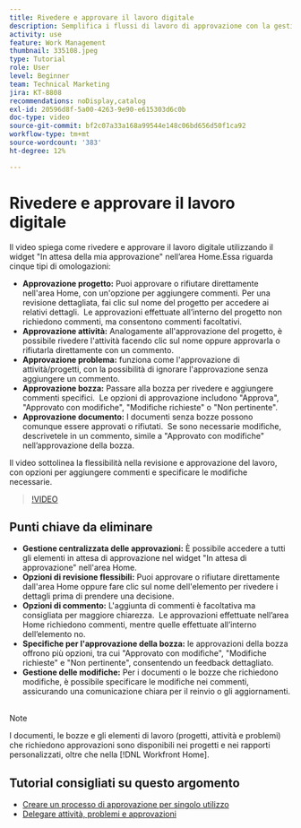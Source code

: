 ```yaml
---
title: Rivedere e approvare il lavoro digitale
description: Semplifica i flussi di lavoro di approvazione con la gestione centralizzata nel widget "In attesa della mia approvazione", opzioni di revisione flessibili, scelte di approvazione dettagliate delle bozze e commenti chiari per comunicazioni e aggiornamenti efficienti.
activity: use
feature: Work Management
thumbnail: 335108.jpeg
type: Tutorial
role: User
level: Beginner
team: Technical Marketing
jira: KT-8808
recommendations: noDisplay,catalog
exl-id: 20596d8f-5a00-4263-9e90-e615303d6c0b
doc-type: video
source-git-commit: bf2c07a33a168a99544e148c06bd656d50f1ca92
workflow-type: tm+mt
source-wordcount: '383'
ht-degree: 12%

---
```


# Rivedere e approvare il lavoro digitale

Il video spiega come rivedere e approvare il lavoro digitale utilizzando il widget &quot;In attesa della mia approvazione&quot; nell’area Home. &#x200B; Essa riguarda cinque tipi di omologazioni:

* **Approvazione progetto:** Puoi approvare o rifiutare direttamente nell&#39;area Home, con un&#39;opzione per aggiungere commenti. &#x200B; Per una revisione dettagliata, fai clic sul nome del progetto per accedere ai relativi dettagli. &#x200B; Le approvazioni effettuate all’interno del progetto non richiedono commenti, ma consentono commenti facoltativi.
* **Approvazione attività:** Analogamente all&#39;approvazione del progetto, è possibile rivedere l&#39;attività facendo clic sul nome oppure approvarla o rifiutarla direttamente con un commento.
* **Approvazione problema:** funziona come l&#39;approvazione di attività/progetti, con la possibilità di ignorare l&#39;approvazione senza aggiungere un commento.
* **Approvazione bozza:** Passare alla bozza per rivedere e aggiungere commenti specifici. &#x200B; Le opzioni di approvazione includono &quot;Approva&quot;, &quot;Approvato con modifiche&quot;, &quot;Modifiche richieste&quot; o &quot;Non pertinente&quot;.
* **Approvazione documento:** I documenti senza bozze possono comunque essere approvati o rifiutati. &#x200B; Se sono necessarie modifiche, descrivetele in un commento, simile a &quot;Approvato con modifiche&quot; nell’approvazione della bozza.

Il video sottolinea la flessibilità nella revisione e approvazione del lavoro, con opzioni per aggiungere commenti e specificare le modifiche necessarie. &#x200B;

>[!VIDEO](https://video.tv.adobe.com/v/335108/?quality=12&learn=on&enablevpops)

## Punti chiave da eliminare

* **Gestione centralizzata delle approvazioni:** È possibile accedere a tutti gli elementi in attesa di approvazione nel widget &quot;In attesa di approvazione&quot; nell&#39;area Home. &#x200B;
* **Opzioni di revisione flessibili:** Puoi approvare o rifiutare direttamente dall&#39;area Home oppure fare clic sul nome dell&#39;elemento per rivedere i dettagli prima di prendere una decisione. &#x200B;
* **Opzioni di commento:** L&#39;aggiunta di commenti è facoltativa ma consigliata per maggiore chiarezza. &#x200B; Le approvazioni effettuate nell’area Home richiedono commenti, mentre quelle effettuate all’interno dell’elemento no. &#x200B;
* **Specifiche per l&#39;approvazione della bozza:** le approvazioni della bozza offrono più opzioni, tra cui &quot;Approvato con modifiche&quot;, &quot;Modifiche richieste&quot; e &quot;Non pertinente&quot;, consentendo un feedback dettagliato. &#x200B;
* **Gestione delle modifiche:** Per i documenti o le bozze che richiedono modifiche, è possibile specificare le modifiche nei commenti, assicurando una comunicazione chiara per il reinvio o gli aggiornamenti. &#x200B;


>[!NOTE]
>
>I documenti, le bozze e gli elementi di lavoro (progetti, attività e problemi) che richiedono approvazioni sono disponibili nei progetti e nei rapporti personalizzati, oltre che nella [!DNL Workfront Home].

## Tutorial consigliati su questo argomento

* [Creare un processo di approvazione per singolo utilizzo](/help/manage-work/approval-processes-and-milestone-paths/create-a-single-use-approval-process.md)
* [Delegare attività, problemi e approvazioni](/help/manage-work/approval-processes-and-milestone-paths/delegate-approvals.md)


<!---
learn more URLS
Approving work
Home area for Reviewers
Guides
Home overview for Reviewers
Issue page overview
--->
